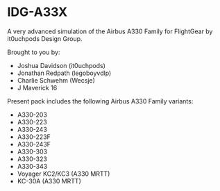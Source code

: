 # IDG-A33X
A very advanced simulation of the Airbus A330 Family for FlightGear by it0uchpods Design Group.

Brought to you by:
- Joshua Davidson (it0uchpods)
- Jonathan Redpath (legoboyvdlp)
- Charlie Schwehm (Wecsje)
- J Maverick 16

Present pack includes the following Airbus A330 Family variants:
- A330-203
- A330-223
- A330-243
- A330-223F
- A330-243F
- A330-303
- A330-323
- A330-343
- Voyager KC2/KC3 (A330 MRTT)
- KC-30A (A330 MRTT)